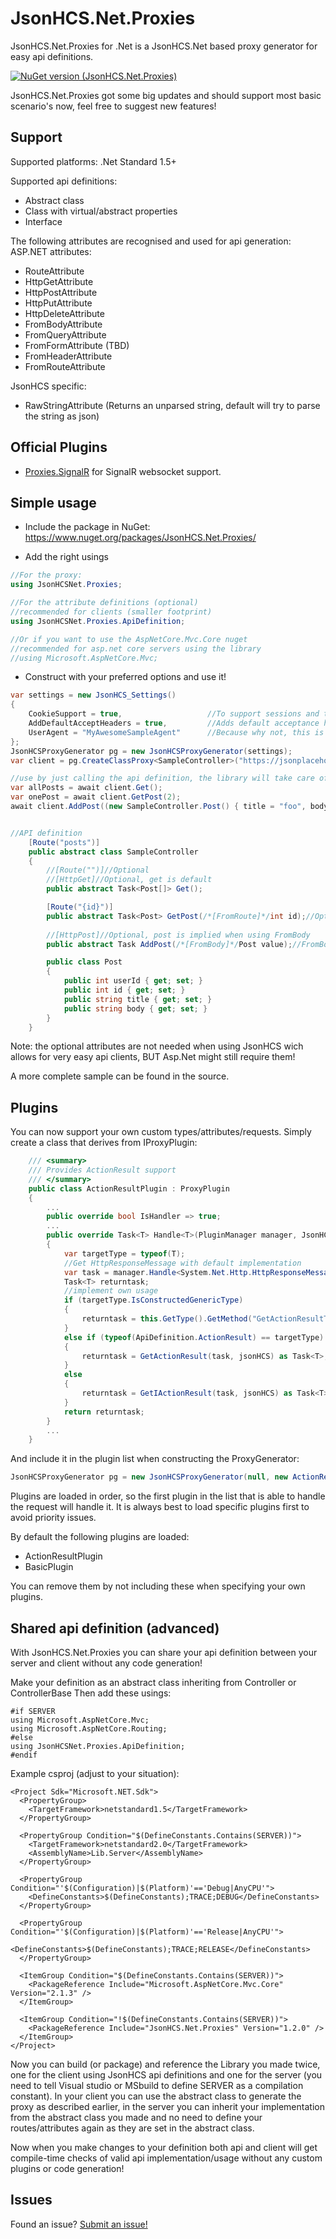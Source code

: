 # JsonHCS.Net.Proxies
JsonHCS.Net.Proxies for .Net is a JsonHCS.Net based proxy generator for easy api definitions.

[![NuGet version (JsonHCS.Net.Proxies)](https://img.shields.io/nuget/v/JsonHCS.Net.Proxies.svg)](https://www.nuget.org/packages/JsonHCS.Net.Proxies/)

JsonHCS.Net.Proxies got some big updates and should support most basic scenario's now, feel free to suggest new features!

## Support

Supported platforms: .Net Standard 1.5+

Supported api definitions:
- Abstract class
- Class with virtual/abstract properties
- Interface

The following attributes are recognised and used for api generation:
ASP.NET attributes:
- RouteAttribute
- HttpGetAttribute
- HttpPostAttribute
- HttpPutAttribute
- HttpDeleteAttribute
- FromBodyAttribute
- FromQueryAttribute
- FromFormAttribute (TBD)
- FromHeaderAttribute
- FromRouteAttribute

JsonHCS specific:
- RawStringAttribute (Returns an unparsed string, default will try to parse the string as json)

## Official Plugins

 - [Proxies.SignalR](https://github.com/Levi--G/JsonHCS.Net/blob/master/Proxies.SignalR.md) for SignalR websocket support.

## Simple usage

- Include the package in NuGet: https://www.nuget.org/packages/JsonHCS.Net.Proxies/

- Add the right usings

```cs
//For the proxy:
using JsonHCSNet.Proxies;

//For the attribute definitions (optional)
//recommended for clients (smaller footprint)
using JsonHCSNet.Proxies.ApiDefinition;

//Or if you want to use the AspNetCore.Mvc.Core nuget
//recommended for asp.net core servers using the library
//using Microsoft.AspNetCore.Mvc;
```

- Construct with your preferred options and use it!

```cs
var settings = new JsonHCS_Settings()
{
    CookieSupport = true,                   //To support sessions and thus cookies
    AddDefaultAcceptHeaders = true,         //Adds default acceptance headers for json types
    UserAgent = "MyAwesomeSampleAgent"      //Because why not, this is usually ignored anyways
};
JsonHCSProxyGenerator pg = new JsonHCSProxyGenerator(settings);
var client = pg.CreateClassProxy<SampleController>("https://jsonplaceholder.typicode.com/");

//use by just calling the api definition, the library will take care of any conversions/requests
var allPosts = await client.Get();
var onePost = await client.GetPost(2);
await client.AddPost((new SampleController.Post() { title = "foo", body = "bar", userId = 1 });


//API definition
    [Route("posts")]
    public abstract class SampleController
    {
        //[Route("")]//Optional
		//[HttpGet]//Optional, get is default
        public abstract Task<Post[]> Get();

        [Route("{id}")]
        public abstract Task<Post> GetPost(/*[FromRoute]*/int id);//Optional, FromRoute is implied when name is found in route
		
        //[HttpPost]//Optional, post is implied when using FromBody
        public abstract Task AddPost(/*[FromBody]*/Post value);//FromBody is Optional, is implied when using complex types

        public class Post
        {
            public int userId { get; set; }
            public int id { get; set; }
            public string title { get; set; }
            public string body { get; set; }
        }
    }
```

Note: the optional attributes are not needed when using JsonHCS wich allows for very easy api clients, BUT Asp.Net might still require them!

A more complete sample can be found in the source.

## Plugins

You can now support your own custom types/attributes/requests.
Simply create a class that derives from IProxyPlugin:

```cs
    /// <summary>
    /// Provides ActionResult support
    /// </summary>
    public class ActionResultPlugin : ProxyPlugin
    {
		...
        public override bool IsHandler => true;
		...
        public override Task<T> Handle<T>(PluginManager manager, JsonHCS jsonHCS, string route, List<Parameter> parameters, IInvocation invocation)
        {
            var targetType = typeof(T);
            //Get HttpResponseMessage with default implementation
            var task = manager.Handle<System.Net.Http.HttpResponseMessage>(jsonHCS, route, parameters, invocation);
            Task<T> returntask;
            //implement own usage
            if (targetType.IsConstructedGenericType)
            {
                returntask = this.GetType().GetMethod("GetActionResultT").MakeGenericMethod(targetType.GetGenericArguments().First()).Invoke(this, new object[] { task, jsonHCS }) as Task<T>;
            }
            else if (typeof(ApiDefinition.ActionResult) == targetType)
            {
                returntask = GetActionResult(task, jsonHCS) as Task<T>;
            }
            else
            {
                returntask = GetIActionResult(task, jsonHCS) as Task<T>;
            }
            return returntask;
        }
		...
    }
```

And include it in the plugin list when constructing the ProxyGenerator:

```cs
JsonHCSProxyGenerator pg = new JsonHCSProxyGenerator(null, new ActionResultPlugin(), new BasicPlugin()); //Don't forget to include the BasicPlugin if you need the default implementations
```

Plugins are loaded in order, so the first plugin in the list that is able to handle the request will handle it. It is always best to load specific plugins first to avoid priority issues.

By default the following plugins are loaded:
- ActionResultPlugin
- BasicPlugin

You can remove them by not including these when specifying your own plugins.

## Shared api definition (advanced)

With JsonHCS.Net.Proxies you can share your api definition between your server and client without any code generation!

Make your definition as an abstract class inheriting from Controller or ControllerBase
Then add these usings:

```
#if SERVER
using Microsoft.AspNetCore.Mvc;
using Microsoft.AspNetCore.Routing;
#else
using JsonHCSNet.Proxies.ApiDefinition; 
#endif
```

Example csproj (adjust to your situation):
```
<Project Sdk="Microsoft.NET.Sdk">
  <PropertyGroup>
    <TargetFramework>netstandard1.5</TargetFramework>
  </PropertyGroup>

  <PropertyGroup Condition="$(DefineConstants.Contains(SERVER))">
    <TargetFramework>netstandard2.0</TargetFramework>
    <AssemblyName>Lib.Server</AssemblyName>
  </PropertyGroup>

  <PropertyGroup Condition="'$(Configuration)|$(Platform)'=='Debug|AnyCPU'">
    <DefineConstants>$(DefineConstants);TRACE;DEBUG</DefineConstants>
  </PropertyGroup>

  <PropertyGroup Condition="'$(Configuration)|$(Platform)'=='Release|AnyCPU'">
    <DefineConstants>$(DefineConstants);TRACE;RELEASE</DefineConstants>
  </PropertyGroup>

  <ItemGroup Condition="$(DefineConstants.Contains(SERVER))">
    <PackageReference Include="Microsoft.AspNetCore.Mvc.Core" Version="2.1.3" />
  </ItemGroup>

  <ItemGroup Condition="!$(DefineConstants.Contains(SERVER))">
    <PackageReference Include="JsonHCS.Net.Proxies" Version="1.2.0" />
  </ItemGroup>
</Project>
```

Now you can build (or package) and reference the Library you made twice, one for the client using JsonHCS api definitions and one for the server (you need to tell Visual studio or MSbuild to define SERVER as a compilation constant). In your client you can use the abstract class to generate the proxy as described earlier, in the server you can inherit your implementation from the abstract class you made and no need to define your routes/attributes again as they are set in the abstract class.

Now when you make changes to your definition both api and client will get compile-time checks of valid api implementation/usage without any custom plugins or code generation!

## Issues

Found an issue? [Submit an issue!](https://github.com/Levi--G/JsonHCS.Net/issues)